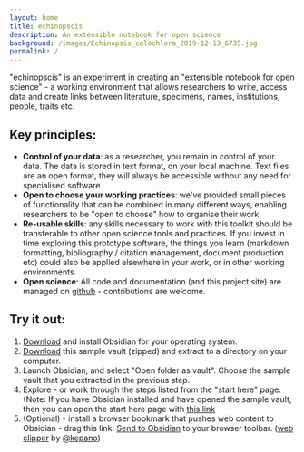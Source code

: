 ```yaml
---
layout: home
title: echinopscis
description: An extensible notebook for open science
background: /images/Echinopsis_calochlora_2019-12-13_6735.jpg
permalink: /
---
```


"echinopscis" is an experiment in creating an "extensible notebook for open science" - a working environment that allows researchers to write, access data and create links between literature, specimens, names, institutions, people, traits etc.

## Key principles:

- **Control of your data**: as a researcher, you remain in control of your data. The data is stored in text format, on your local machine. Text files are an open format, they will always be accessible without any need for specialised software.
- **Open to choose your working practices**: we've provided small pieces of functionality that can be combined in many different ways, enabling researchers to be "open to choose" how to organise their work.
- **Re-usable skills**: any skills necessary to work with this toolkit should be transferable to other open science tools and practices. If you invest in time exploring this prototype software, the things you learn (markdown formatting, bibliography / citation management, document production etc) could also be applied elsewhere in your work, or in other working environments.
- **Open science**: All code and documentation (and this project site) are managed on [github](https://github.com/echinopscis) - contributions are welcome.

## Try it out:

1. [Download](https://obsidian.md/download) and install Obsidian for your operating system. 
1. [Download](https://github.com/echinopscis/echinopscis-sample-vault/releases/download/v0.0.1/echinopscis.zip) this sample vault (zipped) and extract to a directory on your computer.
1. Launch Obsidian, and select "Open folder as vault". Choose the sample vault that you extracted in the previous step.
1. Explore - or work through the steps listed from the "start here" page. (Note: If you have Obsidian installed and have opened the sample vault, then you can open the start here page with [this link](obsidian://open?vault=echinopscis&file=start%20here)
1. (Optional) - install a browser bookmark that pushes web content to Obsidian - drag this link: <a href='javascript:Promise.all([import("https://unpkg.com/turndown@6.0.0?module"),import("https://unpkg.com/@tehshrike/readability@0.2.0"),]).then(async([{default:e},{default:f}])=>{function g(){var a="";if(void 0!==window.getSelection){var b=window.getSelection();if(b.rangeCount){for(var d=document.createElement("div"),c=0,e=b.rangeCount;c<e;++c)d.appendChild(b.getRangeAt(c).cloneContents());a=d.innerHTML}}else void 0!==document.selection&&"Text"==document.selection.type&&(a=document.selection.createRange().htmlText);return a}let a=g(),{title:b,byline:h,content:i}=new f(document.cloneNode(!0)).parse();function j(a){window.navigator.userAgent;var b=window.navigator.platform;return a=-1!==["Win32","Win64","Windows","WinCE"].indexOf(b)?a.replace(":","").replace(/[/\\?%*|"<>]/g,"-"):a.replace(":","").replace(/\//g,"-").replace(/\\/g,"-")}let k=j(b);if(a)var c,d=a;else var d=i;var c="";let l=new e({headingStyle:"atx",hr:"---",bulletListMarker:"-",codeBlockStyle:"fenced",emDelimiter:"*"}).turndown(d);var m=new Date;function n(a){var f=a.getFullYear().toString(),b=(a.getMonth()+1).toString(),c=a.getDate().toString(),d=b.split(""),e=c.split("");return f+"-"+(d[1]?b:"0"+d[0])+"-"+(e[1]?c:"0"+e[0])}let o=n(m),p="author:: "+h+"\nsource:: ["+b+"]("+document.URL+")\nclipped:: [["+o+"]]\npublished:: \n\n#clippings\n\n"+l;document.location.href="obsidian://new?file="+encodeURIComponent(""+k)+"&content="+encodeURIComponent(p)+c})'>Send to Obsidian</a> to your browser toolbar. ([web clipper](https://gist.github.com/kepano/90c05f162c37cf730abb8ff027987ca3) by [@kepano](https://github.com/kepano))
